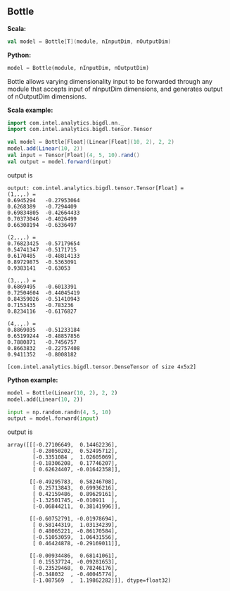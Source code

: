## Bottle ##

**Scala:**
```scala
val model = Bottle[T](module, nInputDim, nOutputDim)
```
**Python:**
```python
model = Bottle(module, nInputDim, nOutputDim)
```

Bottle allows varying dimensionality input to be forwarded through any module that accepts input of nInputDim dimensions, and generates output of nOutputDim dimensions.

**Scala example:**
```scala
import com.intel.analytics.bigdl.nn._
import com.intel.analytics.bigdl.tensor.Tensor

val model = Bottle[Float](Linear[Float](10, 2), 2, 2)
model.add(Linear(10, 2))
val input = Tensor[Float](4, 5, 10).rand()
val output = model.forward(input)
```
output is
```
output: com.intel.analytics.bigdl.tensor.Tensor[Float] = 
(1,.,.) =
0.6945294	-0.27953064	
0.6268389	-0.7294409	
0.69834805	-0.42664433	
0.70373046	-0.4026499	
0.66308194	-0.6336497	

(2,.,.) =
0.76823425	-0.57179654	
0.54741347	-0.5171715	
0.6170485	-0.48814133	
0.89729875	-0.5363091	
0.9383141	-0.63053	

(3,.,.) =
0.6869495	-0.6013391	
0.72504604	-0.44045419	
0.84359026	-0.51410943	
0.7153435	-0.783236	
0.8234116	-0.6176827	

(4,.,.) =
0.8869035	-0.51233184	
0.65199244	-0.48857856	
0.7880871	-0.7456757	
0.8663832	-0.22757408	
0.9411352	-0.8008182	

[com.intel.analytics.bigdl.tensor.DenseTensor of size 4x5x2]
```

**Python example:**
```python
model = Bottle(Linear(10, 2), 2, 2)
model.add(Linear(10, 2))

input = np.random.randn(4, 5, 10)
output = model.forward(input)
```
output is
```
array([[[-0.27106649,  0.14462236],
        [-0.28050202,  0.52495712],
        [-0.3351084 ,  1.02605069],
        [-0.18306208,  0.17746207],
        [ 0.62624407, -0.01642358]],

       [[-0.49295783,  0.58246708],
        [ 0.25713843,  0.69936216],
        [ 0.42159486,  0.89629161],
        [-1.32501745, -0.010911  ],
        [-0.06844211,  0.38141996]],

       [[-0.60752791, -0.01978694],
        [ 0.58144319,  1.03134239],
        [ 0.48065221, -0.86170584],
        [-0.51053059,  1.06431556],
        [ 0.46424878, -0.29169011]],

       [[-0.00934486,  0.68141061],
        [ 0.15537724, -0.09281653],
        [-0.23529468,  0.78246176],
        [-0.348032  , -0.40045774],
        [-1.087569  ,  1.19862282]]], dtype=float32)
```
